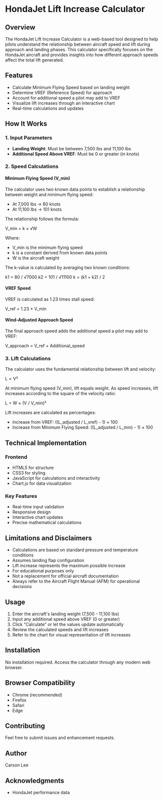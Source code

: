 # HondaJet Lift Increase Calculator

## Overview
The HondaJet Lift Increase Calculator is a web-based tool designed to help pilots understand the relationship between aircraft speed and lift during approach and landing phases. This calculator specifically focuses on the HondaJet aircraft and provides insights into how different approach speeds affect the total lift generated.

## Features
- Calculate Minimum Flying Speed based on landing weight
- Determine VREF (Reference Speed) for approach
- Account for additional speed a pilot may add to VREF
- Visualize lift increases through an interactive chart
- Real-time calculations and updates

## How It Works

### 1. Input Parameters
- **Landing Weight**: Must be between 7,500 lbs and 11,100 lbs
- **Additional Speed Above VREF**: Must be 0 or greater (in knots)

### 2. Speed Calculations

#### Minimum Flying Speed (V_min)
The calculator uses two known data points to establish a relationship between weight and minimum flying speed:
- At 7,000 lbs → 80 knots
- At 11,100 lbs → 101 knots

The relationship follows the formula:

V_min = k × √W

Where:
- V_min is the minimum flying speed
- k is a constant derived from known data points
- W is the aircraft weight

The k-value is calculated by averaging two known conditions:

k1 = 80 / √7000
k2 = 101 / √11100
k = (k1 + k2) / 2

#### VREF Speed
VREF is calculated as 1.23 times stall speed:

V_ref = 1.23 × V_min

#### Wind-Adjusted Approach Speed
The final approach speed adds the additional speed a pilot may add to VREF:

V_approach = V_ref + Additional_speed

### 3. Lift Calculations

The calculator uses the fundamental relationship between lift and velocity:

L ∝ V²

At minimum flying speed (V_min), lift equals weight. As speed increases, lift increases according to the square of the velocity ratio:

L = W × (V / V_min)²

Lift increases are calculated as percentages:
- Increase from VREF: ((L_adjusted / L_vref) - 1) × 100
- Increase from Minimum Flying Speed: ((L_adjusted / L_min) - 1) × 100

## Technical Implementation

### Frontend
- HTML5 for structure
- CSS3 for styling
- JavaScript for calculations and interactivity
- Chart.js for data visualization

### Key Features
- Real-time input validation
- Responsive design
- Interactive chart updates
- Precise mathematical calculations

## Limitations and Disclaimers
- Calculations are based on standard pressure and temperature conditions
- Assumes landing flap configuration
- Lift increase represents the maximum possible increase
- For educational purposes only
- Not a replacement for official aircraft documentation
- Always refer to the Aircraft Flight Manual (AFM) for operational decisions

## Usage
1. Enter the aircraft's landing weight (7,500 - 11,100 lbs)
2. Input any additional speed above VREF (0 or greater)
3. Click "Calculate" or let the values update automatically
4. Review the calculated speeds and lift increases
5. Refer to the chart for visual representation of lift increases

## Installation
No installation required. Access the calculator through any modern web browser.

## Browser Compatibility
- Chrome (recommended)
- Firefox
- Safari
- Edge

## Contributing
Feel free to submit issues and enhancement requests.

## Author
Carson Lee

## Acknowledgments
- HondaJet performance data